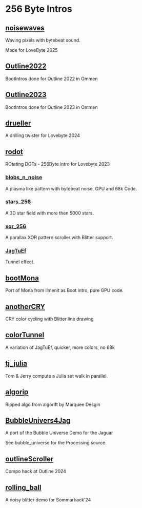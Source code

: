 # 256 Byte Intros

## [noisewaves](noisewaves)

Waving pixels with bytebeat sound.

Made for LoveByte 2025

## [Outline2022](Outline2022)

BootIntros done for Outline 2022 in Ommen

## [Outline2023](Outline2023)

BootIntros done for Outline 2023 in Ommen

## [drueller](drueller)

A drilling twister for Lovebyte 2024

## [rodot](rodot)

ROtating DOTs - 256Byte intro for Lovebyte 2023

### [blobs_n_noise](blobs_n_noise)

A plasma like pattern with bytebeat noise. GPU and 68k Code.

### [stars_256](stars_256)

A 3D star field with more then 5000 stars.

### [xor_256](xor_256)

A parallax XOR pattern scroller with Blitter support.

### [JagTuEf](JagTuEf)

Tunnel effect.

## [bootMona](bootMona)

Port of Mona from Ilmenit as Boot intro, pure GPU code.

## [anotherCRY](anotherCRY)

CRY color cycling with Blitter line drawing

## [colorTunnel](colorTunnel)

A variation of JagTuEf, quicker, more colors, no 68k

## [tj_julia](tj_julia)

Tom & Jerry compute a Julia set walk in parallel.

## [algorip](algorip)

Ripped algo from algorift by Marquee Desgin

## [BubbleUnivers4Jag](BubbleUnivers4Jag)

A port of the Bubble Universe Demo for the Jaguar

See bubble_universe for the Processing source.

## [outlineScroller](outlineScroller)

Compo hack at Outline 2024

## [rolling_ball](rolling_ball)

A noisy blitter demo for Sommarhack'24
